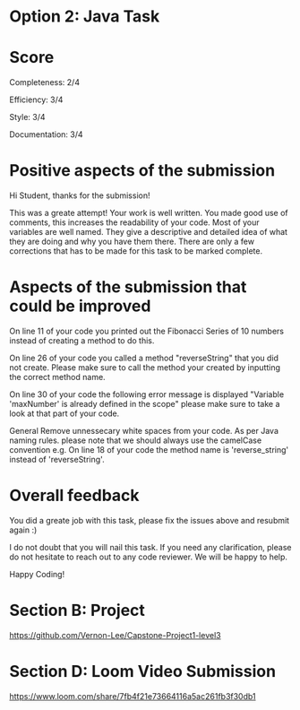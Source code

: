 # Option 2: Java Task
# Score

Completeness: 2/4

Efficiency: 3/4

Style: 3/4

Documentation: 3/4

# Positive aspects of the submission

Hi Student, thanks for the submission!

This was a greate attempt! Your work is well written. You made good use of comments, this increases the readability of your code.
Most of your variables are well named. They give a descriptive and detailed idea of what they are doing and why you have them there.
There are only a few corrections that has to be made for this task to be marked complete.

# Aspects of the submission that could be improved 

On line 11 of your code you printed out the Fibonacci Series of 10 numbers instead of creating a method to do this. 

On line 26 of your code you called a method "reverseString" that you did not create. Please make sure to call the method your created
by inputting the correct method name.

On line 30 of your code the following error message is displayed "Variable 'maxNumber' is already defined in the scope" please make 
sure to take a look at that part of your code.

General
Remove unnessecary white spaces from your code.
As per Java naming rules. please note that we should always use the camelCase convention e.g.
On line 18 of your code the method name is 'reverse_string' instead of 'reverseString'.

# Overall feedback

You did a greate job with this task, please fix the issues above and resubmit again :)

I do not doubt that you will nail this task. If you need any clarification, please do not hesitate to reach out to any code reviewer.
We will be happy to help.

Happy Coding!

# Section B: Project

https://github.com/Vernon-Lee/Capstone-Project1-level3

# Section D: Loom Video Submission

https://www.loom.com/share/7fb4f21e73664116a5ac261fb3f30db1

